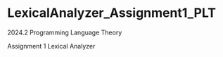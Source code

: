 # LexicalAnalyzer_Assignment1_PLT

2024.2
Programming Language Theory

Assignment 1
Lexical Analyzer
